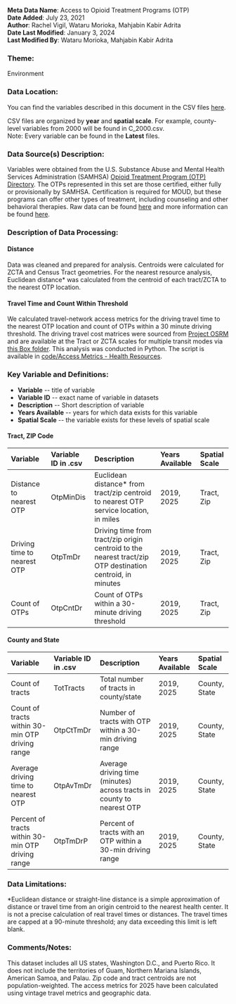 **Meta Data Name**: Access to Opioid Treatment Programs (OTP)  
**Date Added**: July 23, 2021  
**Author**: Rachel Vigil, Wataru Morioka, Mahjabin Kabir Adrita   
**Date Last Modified**: January 3, 2024  
**Last Modified By**: Wataru Morioka, Mahjabin Kabir Adrita

### Theme: 
Environment  

### Data Location: 
You can find the variables described in this document in the CSV files [here](../full_tables).  

CSV files are organized by **year** and **spatial scale**. For example, county-level variables from 2000 will be found in C_2000.csv.  
Note: Every variable can be found in the **Latest** files. 

### Data Source(s) Description:  
Variables were obtained from the U.S. Substance Abuse and Mental Health Services Administration (SAMHSA) [Opioid Treatment Program (OTP) Directory](https://dpt2.samhsa.gov/treatment/directory.aspx). The OTPs represented in this set are those certified, either fully or provisionally by SAMHSA. Certification is required for MOUD, but these programs can offer other types of treatment, including counseling and other behavioral therapies. Raw data can be found [here](https://dpt2.samhsa.gov/treatment/directory.aspx) and more information can be found [here](https://www.samhsa.gov/medication-assisted-treatment/become-accredited-opioid-treatment-program).

### Description of Data Processing: 

#### Distance
Data was cleaned and prepared for analysis. Centroids were calculated for ZCTA and Census Tract geometries. For the nearest resource analysis, Euclidean distance* was calculated from the centroid of each tract/ZCTA to the nearest OTP location. 

#### Travel Time and Count Within Threshold
We calculated travel-network access metrics for the driving travel time to the nearest OTP location and count of OTPs within a 30 minute driving threshold. The driving travel cost matrices were sourced from [Project OSRM](http://project-osrm.org/) and are available at the Tract or ZCTA scales for multiple transit modes via [this Box folder](https://uchicago.app.box.com/s/ae2mtsw7f5tb4rhciczufdxd0owc23as). This analysis was conducted in Python. The script is available in [code/Access Metrics - Health Resources](https://github.com/GeoDaCenter/opioid-policy-scan/tree/fc3d94053dd1941a96a5945d73cc6f4845453484/code/Access%20Metrics%20-%20Health%20Resources).

### Key Variable and Definitions:

- **Variable** -- title of variable
- **Variable ID** -- exact name of variable in datasets
- **Description** -- Short description of variable
- **Years Available** -- years for which data exists for this variable
- **Spatial Scale** -- the variable exists for these levels of spatial scale

#### Tract, ZIP Code
| Variable | Variable ID in .csv | Description | Years Available | Spatial Scale |
|:---------|:--------------------|:------------|:----------------|:--------------|
| Distance to nearest OTP | OtpMinDis | Euclidean distance* from tract/zip centroid to nearest OTP service location, in miles | 2019, 2025 | Tract, Zip |
| Driving time to nearest OTP | OtpTmDr | Driving time from tract/zip origin centroid to the nearest tract/zip OTP destination centroid, in minutes | 2019, 2025 | Tract, Zip |
| Count of OTPs | OtpCntDr | Count of OTPs within a 30-minute driving threshold | 2019, 2025 | Tract, Zip |

#### County and State
| Variable | Variable ID in .csv | Description | Years Available | Spatial Scale |
|:---------|:--------------------|:------------|:----------------|:--------------|
| Count of tracts | TotTracts | Total number of tracts in county/state | 2019, 2025 | County, State |
| Count of tracts within 30-min OTP driving range | OtpCtTmDr | Number of tracts with OTP within a 30-min driving range | 2019, 2025 | County, State |
| Average driving time to nearest OTP | OtpAvTmDr | Average driving time (minutes) across tracts in county to nearest OTP | 2019, 2025 | County, State |
| Percent of tracts within 30-min OTP driving range | OtpTmDrP | Percent of tracts with an OTP within a 30-min driving range | 2019, 2025 | County, State |

### Data Limitations:
*Euclidean distance or straight-line distance is a simple approximation of distance or travel time from an origin centroid to the nearest health center. It is not a precise calculation of real travel times or distances. The travel times are capped at a 90-minute threshold; any data exceeding this limit is left blank. 

### Comments/Notes:
This dataset includes all US states, Washington D.C., and Puerto Rico. It does not include the territories of Guam, Northern Mariana Islands, American Samoa, and Palau. Zip code and tract centroids are not population-weighted. The access metrics for 2025 have been calculated using vintage travel metrics and geographic data.

